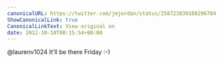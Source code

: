 ```yaml
---
canonicalURL: https://twitter.com/jmjordan/status/258723039108296704
ShowCanonicalLink: true
CanonicalLinkText: View original on
date: 2012-10-18T00:15:54+00:00
---
```

@laurenv1024 It’ll be there Friday :-)
